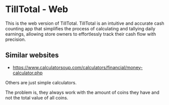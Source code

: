 # TillTotal - Web
This is the web version of TillTotal. TillTotal is an intuitive and accurate cash counting app that simplifies the process of calculating and tallying daily earnings, allowing store owners to effortlessly track their cash flow with precision.

## Similar websites

- https://www.calculatorsoup.com/calculators/financial/money-calculator.php

Others are just simple calculators. 

The problem is, they always work with the amount of coins they have and not the total value of all coins. 